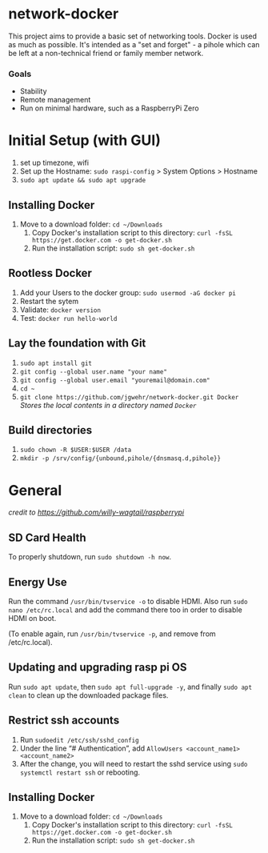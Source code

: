 # network-docker
This project aims to provide a basic set of networking tools. Docker is used as much as possible. It's intended as a "set and forget" - a pihole which can be left at a non-technical friend or family member network.

### Goals
- Stability
- Remote management
- Run on minimal hardware, such as a RaspberryPi Zero



# Initial Setup (with GUI)
1. set up timezone, wifi
1. Set up the Hostname: `sudo raspi-config` > System Options > Hostname
1. `sudo apt update && sudo apt upgrade`

## Installing Docker
1. Move to a download folder: `cd ~/Downloads`
    1. Copy Docker's installation script to this directory: `curl -fsSL https://get.docker.com -o get-docker.sh`
    1. Run the installation script: `sudo sh get-docker.sh`

## Rootless Docker
1. Add your Users to the docker group: `sudo usermod -aG docker pi`
2. Restart the sytem
1. Validate: `docker version`
1. Test: `docker run hello-world`


## Lay the foundation with Git
1. `sudo apt install git`
1. `git config --global user.name "your name"`
1. `git config --global user.email "youremail@domain.com"`
1. `cd ~`
1. `git clone https://github.com/jgwehr/network-docker.git Docker` *Stores the local contents in a directory named `Docker`*

## Build directories
1. `sudo chown -R $USER:$USER /data`
1. `mkdir -p /srv/config/{unbound,pihole/{dnsmasq.d,pihole}}`





# General
_credit to https://github.com/willy-wagtail/raspberrypi_
## SD Card Health
To properly shutdown, run `sudo shutdown -h now`.

## Energy Use
Run the command `/usr/bin/tvservice -o` to disable HDMI. Also run `sudo nano /etc/rc.local` and add the command there too in order to disable HDMI on boot.

(To enable again, run `/usr/bin/tvservice -p`, and remove from /etc/rc.local).

## Updating and upgrading rasp pi OS

Run `sudo apt update`, then `sudo apt full-upgrade -y`, and finally `sudo apt clean` to clean up the downloaded package files.

## Restrict ssh accounts
1. Run `sudoedit /etc/ssh/sshd_config`
1. Under the line “# Authentication”, add `AllowUsers <account_name1> <account_name2>`
1. After the change, you will need to restart the sshd service using `sudo systemctl restart ssh` or rebooting.
## Installing Docker
1. Move to a download folder: `cd ~/Downloads`
    1. Copy Docker's installation script to this directory: `curl -fsSL https://get.docker.com -o get-docker.sh`
    1. Run the installation script: `sudo sh get-docker.sh`